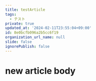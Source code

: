 ```yaml
---
title: testArticle
tags:
  - テスト
private: true
updated_at: '2024-02-11T23:55:04+09:00'
id: 8e0bcfb096a2b5cc6f19
organization_url_name: null
slide: false
ignorePublish: false
---
```


# new article body
